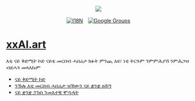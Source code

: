 <p align="center"><a href="https://wac.tax"><img src="https://cdn.jsdelivr.net/gh/wactax/img/logo.svg"/></a></p><p align="center"><a href="https://github.com/wactax/wac.tax/blob/main/doc/README.md#readme"><img alt="I18N" src="https://cdn.jsdelivr.net/gh/wactax/img/t.svg"/></a>　<a href="https://groups.google.com/u/2/g/wactax"><img alt="Google Groups" src="https://cdn.jsdelivr.net/gh/wactax/img/g-groups.svg"/></a></p>

# [xxAI.art](https://xxAI.art)

እቲ ናይ ቅድሚት ኮድ ናይቲ መርበብ ሓበሬታ ክፉት ምንጪ እዩ፣ ነቲ ትርጉም ንምምሕያሽ ንምሕጋዝ ብደሓን መጻእኩም

* [ናይ ቅድሚት ኮድ](https://github.com/xxai-art/web)
* [ንኹሉ እቲ መርበብ ሓበሬታ ዝኸውን ናይ ቋንቋ ዕሹግ](https://github.com/xxai-art/web/tree/main/i18n)
* [ናይ ቋንቋ ፓክስ ንመእተዊ ሞዱላት](https://github.com/wacpkg/user/tree/main/ui.i18n)
